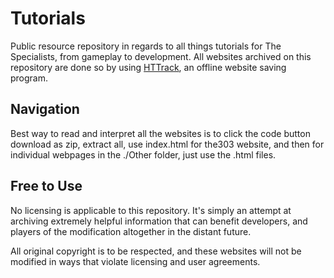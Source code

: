 # Tutorials
Public resource repository in regards to all things tutorials for The Specialists, from gameplay to development.
All websites archived on this repository are done so by using [HTTrack](https://www.httrack.com), an offline website saving program.

## Navigation
Best way to read and interpret all the websites is to click the code button download as zip, extract all, use index.html for the303 website, and then for individual webpages in the ./Other folder, just use the .html files. 

## Free to Use
No licensing is applicable to this repository. It's simply an attempt at archiving extremely helpful information that can benefit developers, and players of the modification altogether in the distant future.

All original copyright is to be respected, and these websites will not be modified in ways that violate licensing and user agreements.
